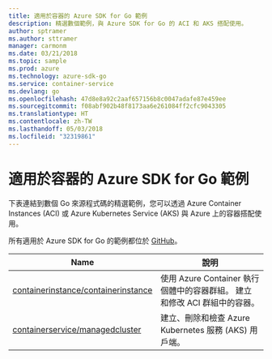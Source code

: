 ```yaml
---
title: 適用於容器的 Azure SDK for Go 範例
description: 精選數個範例，與 Azure SDK for Go 的 ACI 和 AKS 搭配使用。
author: sptramer
ms.author: sttramer
manager: carmonm
ms.date: 03/21/2018
ms.topic: sample
ms.prod: azure
ms.technology: azure-sdk-go
ms.service: container-service
ms.devlang: go
ms.openlocfilehash: 47d8e8a92c2aaf657156b8c0047adafe87e459ee
ms.sourcegitcommit: f08abf902b48f8173aa6e261084ff2cfc9043305
ms.translationtype: HT
ms.contentlocale: zh-TW
ms.lasthandoff: 05/03/2018
ms.locfileid: "32319861"
---
```

# <a name="azure-sdk-for-go-samples-for-containers"></a>適用於容器的 Azure SDK for Go 範例

下表連結到數個 Go 來源程式碼的精選範例，您可以透過 Azure Container Instances (ACI) 或 Azure Kubernetes Service (AKS) 與 Azure 上的容器搭配使用。 

所有適用於 Azure SDK for Go 的範例都位於 [GitHub](https://github.com/Azure-Samples/azure-sdk-for-go-samples)。

| Name | 說明 |
|------|-------------|
| [containerinstance/containerinstance](https://github.com/Azure-Samples/azure-sdk-for-go-samples/blob/master/containerinstance/containerinstance.go) | 使用 Azure Container 執行個體中的容器群組。 建立和修改 ACI 群組中的容器。 |
| [containerservice/managedcluster](https://github.com/Azure-Samples/azure-sdk-for-go-samples/blob/master/containerservice/managedcluster.go) | 建立、刪除和檢查 Azure Kubernetes 服務 (AKS) 用戶端。 |
